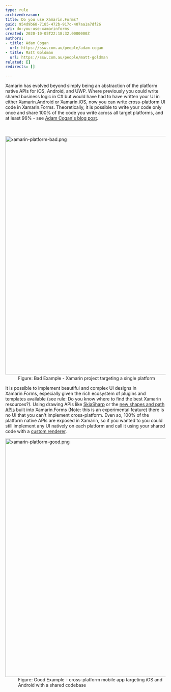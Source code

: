 ```yaml
---
type: rule
archivedreason: 
title: Do you use Xamarin.Forms?
guid: 954d9b68-7185-472b-917c-407aa1a7df26
uri: do-you-use-xamarinforms
created: 2020-10-05T22:18:32.0000000Z
authors:
- title: Adam Cogan
  url: https://ssw.com.au/people/adam-cogan
- title: Matt Goldman
  url: https://ssw.com.au/people/matt-goldman
related: []
redirects: []

---
```



Xamarin has evolved beyond simply being an abstraction of the platform native APIs for iOS, Android, and UWP. Where previously you could write shared business logic in C# but would have had to have written your UI in either Xamarin.Android or Xamarin.iOS, now you can write cross-platform UI code in Xamarin.Forms. Theoretically, it is possible to write your code only once and share 100% of the code you write across all target platforms, and at least 96% - see <a href="https&#58;//adamcogan.com/2015/01/14/getting-96-code-reuse-with-xamarin-forms/">Adam&#160;Cogan's blog post</a>​.<br>
<br><excerpt class='endintro'></excerpt><br>
<dl class="badImage"><dt>​<img src="/PublishingImages/xamarin-platform-bad.png" alt="xamarin-platform-bad.png" style="width&#58;750px;" /></dt><dd>Figure&#58; Bad Example - Xamarin project targeting a single platform</dd></dl><p>It is possible to implement beautiful and complex UI designs in Xamarin.Forms, especially given the rich ecosystem of plugins and templates available (see rule&#58; Do you know where to find the best Xamarin resources?). Using drawing APIs like&#160;<a href="https&#58;//docs.microsoft.com/en-us/xamarin/xamarin-forms/user-interface/graphics/skiasharp/">SkiaSharp</a>&#160;or the&#160;<a href="https&#58;//devblogs.microsoft.com/xamarin/xamarin-forms-shapes-and-paths/">new shapes and path APIs</a> built into Xamarin.Forms&#160;(Note&#58; this is an experimental feature) there is no UI that you can't implement cross-platform. Even so, 100% of the platform native APIs are exposed in Xamarin, so if you wanted to you could still implement any UI natively on each platform and call it using your shared code with a&#160;<a href="https&#58;//docs.microsoft.com/en-us/xamarin/xamarin-forms/app-fundamentals/custom-renderer/">custom renderer</a>.<br></p><dl class="goodImage"><dt><img src="/PublishingImages/xamarin-platform-good.png" alt="xamarin-platform-good.png" style="width&#58;750px;" /></dt><dd>Figure&#58; Good Example - cross-platform mobile app targeting iOS and Android with a shared codebase</dd></dl>


